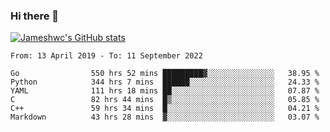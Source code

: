 ### Hi there 👋

[![Jameshwc's GitHub stats](https://github-readme-stats.vercel.app/api?username=jameshwc)](https://github.com/anuraghazra/github-readme-stats)

<!--START_SECTION:waka-->

```text
From: 13 April 2019 - To: 11 September 2022

Go                550 hrs 52 mins █████████▓░░░░░░░░░░░░░░░   38.95 %
Python            344 hrs 7 mins  ██████░░░░░░░░░░░░░░░░░░░   24.33 %
YAML              111 hrs 18 mins ██░░░░░░░░░░░░░░░░░░░░░░░   07.87 %
C                 82 hrs 44 mins  █▒░░░░░░░░░░░░░░░░░░░░░░░   05.85 %
C++               59 hrs 34 mins  █░░░░░░░░░░░░░░░░░░░░░░░░   04.21 %
Markdown          43 hrs 28 mins  ▓░░░░░░░░░░░░░░░░░░░░░░░░   03.07 %
```

<!--END_SECTION:waka-->